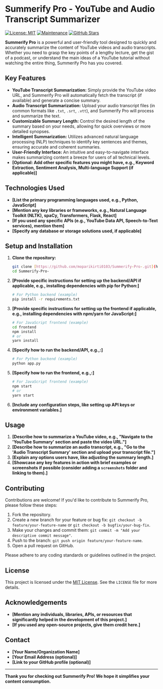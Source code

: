 # Summerify Pro - YouTube and Audio Transcript Summarizer

[![License: MIT](https://img.shields.io/badge/License-MIT-yellow.svg)](https://opensource.org/licenses/MIT)
[![Maintenance](https://img.shields.io/badge/Maintained%3F-yes-green.svg)](https://github.com/moparikirti0103/Summerify-Pro-/graphs/commit-activity)
[![GitHub Stars](https://img.shields.io/github/stars/moparikirti0103/Summerify-Pro-?style=social)](https://github.com/moparikirti0103/Summerify-Pro-/stargazers)

**Summerify Pro** is a powerful and user-friendly tool designed to quickly and accurately summarize the content of YouTube videos and audio transcripts. Whether you need to grasp the key points of a lengthy lecture, get the gist of a podcast, or understand the main ideas of a YouTube tutorial without watching the entire thing, Summerify Pro has you covered.

## Key Features

* **YouTube Transcript Summarization:** Simply provide the YouTube video URL, and Summerify Pro will automatically fetch the transcript (if available) and generate a concise summary.
* **Audio Transcript Summarization:** Upload your audio transcript files (in common formats like `.txt`, `.srt`, `.vtt`), and Summerify Pro will process and summarize the text.
* **Customizable Summary Length:** Control the desired length of the summary based on your needs, allowing for quick overviews or more detailed synopses.
* **Intelligent Summarization:** Utilizes advanced natural language processing (NLP) techniques to identify key sentences and themes, ensuring accurate and coherent summaries.
* **User-Friendly Interface:** An intuitive and easy-to-navigate interface makes summarizing content a breeze for users of all technical levels.
* **[Optional: Add other specific features you might have, e.g., Keyword Extraction, Sentiment Analysis, Multi-language Support (if applicable)]**

## Technologies Used

* **[List the primary programming languages used, e.g., Python, JavaScript]**
* **[Mention any key libraries or frameworks, e.g., Natural Language Toolkit (NLTK), spaCy, Transformers, Flask, React]**
* **[If you used any specific APIs (e.g., YouTube Data API, Speech-to-Text services), mention them]**
* **[Specify any database or storage solutions used, if applicable]**

## Setup and Installation

1.  **Clone the repository:**
    ```bash
    git clone [https://github.com/moparikirti0103/Summerify-Pro-.git](https://github.com/moparikirti0103/Summerify-Pro-.git)
    cd Summerify-Pro-
    ```

2.  **[Provide specific instructions for setting up the backend/API if applicable, e.g., installing dependencies with pip for Python:]**
    ```bash
    # For Python backend (example)
    pip install -r requirements.txt
    ```

3.  **[Provide specific instructions for setting up the frontend if applicable, e.g., installing dependencies with npm/yarn for JavaScript:]**
    ```bash
    # For JavaScript frontend (example)
    cd frontend
    npm install
    # or
    yarn install
    ```

4.  **[Specify how to run the backend/API, e.g.,:]**
    ```bash
    # For Python backend (example)
    python app.py
    ```

5.  **[Specify how to run the frontend, e.g.,:]**
    ```bash
    # For JavaScript frontend (example)
    npm start
    # or
    yarn start
    ```

6.  **[Include any configuration steps, like setting up API keys or environment variables.]**

## Usage

1.  **[Describe how to summarize a YouTube video, e.g., "Navigate to the 'YouTube Summary' section and paste the video URL."]**
2.  **[Describe how to summarize an audio transcript, e.g., "Go to the 'Audio Transcript Summary' section and upload your transcript file."]**
3.  **[Explain any options users have, like adjusting the summary length.]**
4.  **[Showcase any key features in action with brief examples or screenshots if possible (consider adding a `screenshots` folder and linking to them).]**

## Contributing

Contributions are welcome! If you'd like to contribute to Summerify Pro, please follow these steps:

1.  Fork the repository.
2.  Create a new branch for your feature or bug fix: `git checkout -b feature/your-feature-name` or `git checkout -b bugfix/your-bug-fix`.
3.  Make your changes and commit them: `git commit -m "Add your descriptive commit message"`.
4.  Push to the branch: `git push origin feature/your-feature-name`.
5.  Open a pull request on GitHub.

Please adhere to any coding standards or guidelines outlined in the project.

## License

This project is licensed under the [MIT License](LICENSE). See the `LICENSE` file for more details.

## Acknowledgements

* **[Mention any individuals, libraries, APIs, or resources that significantly helped in the development of this project.]**
* **[If you used any open-source projects, give them credit here.]**

## Contact

* **[Your Name/Organization Name]**
* **[Your Email Address (optional)]**
* **[Link to your GitHub profile (optional)]**

---

**Thank you for checking out Summerify Pro! We hope it simplifies your content consumption.**
